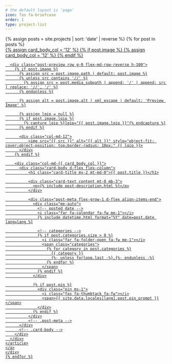 ```yaml
---
# the default layout is 'page'
icon: fas fa-briefcase
order: 1
type: project-list
---
```


<div id="post-list" class="flex-grow-1 px-xl-1">
  <div class="row row-cols-1 row-cols-md-2 g-4">
{% assign posts = site.projects | sort: 'date' | reverse %}
    {% for post in posts %}
    <div class="col">
            <a href="{{ post.url | relative_url }}" class="text-decoration-none h-100">
    <article class="card-wrapper card h-100">
      {% assign card_body_col = '12' %}
      {% if post.image %}
        {% assign card_body_col = '12' %}
      {% endif %}

      <div class="post-preview row g-0 flex-md-row-reverse h-100">
        {% if post.image %}
          {% assign src = post.image.path | default: post.image %}
          {% unless src contains '//' %}
            {% assign src = post.media_subpath | append: '/' | append: src | replace: '//', '/' %}
          {% endunless %}

          {% assign alt = post.image.alt | xml_escape | default: 'Preview Image' %}

          {% assign lqip = null %}
          {% if post.image.lqip %}
            {% capture lqip %}lqip="{{ post.image.lqip }}"{% endcapture %}
          {% endif %}

          <div class="col-md-12">
              <img src="{{ src }}" alt="{{ alt }}" style="object-fit: cover;object-position: top;border-radius: 10px;" {{ lqip }}>
          </div>
        {% endif %}

        <div class="col-md-{{ card_body_col }}">
          <div class="card-body d-flex flex-column">
              <h1 class="card-title my-2 mt-md-0">{{ post.title }}</h1>

              <div class="card-text content mt-0 mb-3">
                <p>{% include post-description.html %}</p>
              </div>

              <div class="post-meta flex-grow-1 d-flex align-items-end">
                <div class="me-auto">
                  <!-- posted date -->
                  <i class="far fa-calendar fa-fw me-1"></i>
                  {% include datetime.html format="%Y" date=post.date lang=lang %}

                  <!-- categories -->
                  {% if post.categories.size > 0 %}
                    <i class="far fa-folder-open fa-fw me-1"></i>
                    <span class="categories">
                      {% for category in post.categories %}
                        {{ category }}
                        {%- unless forloop.last -%},{%- endunless -%}
                      {% endfor %}
                    </span>
                  {% endif %}
                </div>

                {% if post.pin %}
                  <div class="pin ms-1">
                    <i class="fas fa-thumbtack fa-fw"></i>
                    <span>{{ site.data.locales[lang].post.pin_prompt }}</span>
                  </div>
                {% endif %}
              </div>
              <!-- .post-meta -->
          </div>
          <!-- .card-body -->
        </div>
      </div>
    </article>
    </a>
    </div>
    {% endfor %}

  </div>
</div>
